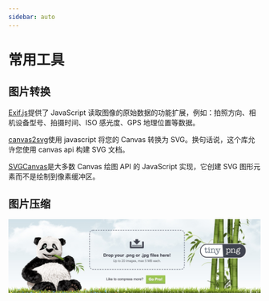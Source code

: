 ```yaml
---
sidebar: auto
---
```


# 常用工具

## 图片转换

<ClientOnly>
  <base64Canvas/>
</ClientOnly>

[Exif.js](http://code.ciaoca.com/javascript/exif-js/)提供了 JavaScript 读取图像的原始数据的功能扩展，例如：拍照方向、相机设备型号、拍摄时间、ISO 感光度、GPS 地理位置等数据。

[canvas2svg](https://github.com/gliffy/canvas2svg)使用 javascript 将您的 Canvas 转换为 SVG。换句话说，这个库允许您使用 canvas api 构建 SVG 文档。

[SVGCanvas](http://svgkit.sourceforge.net/SVGCanvas.html)是大多数 Canvas 绘图 API 的 JavaScript 实现，它创建 SVG 图形元素而不是绘制到像素缓冲区。

## 图片压缩

[![上传图片](./tinypng.jpg)](https://tinypng.com/)

<!-- 评论 -->
<ClientOnly>
  <livere/>
</ClientOnly>
